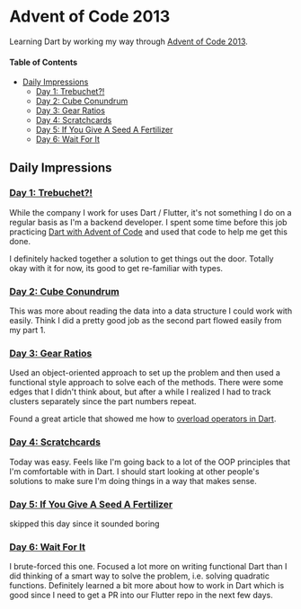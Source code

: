 # Advent of Code 2013

Learning Dart by working my way through [Advent of Code 2013](https://adventofcode.com/2013).

#### Table of Contents

<!-- TOC -->

- [Daily Impressions](#daily-impressions)
  - [Day 1: Trebuchet?!](#day-1-trebuchet)
  - [Day 2: Cube Conundrum](#day-2-cube-conundrum)
  - [Day 3: Gear Ratios](#day-3-gear-ratios)
  - [Day 4: Scratchcards](#day-4-scratchcards)
  - [Day 5: If You Give A Seed A Fertilizer](#day-5-if-you-give-a-seed-a-fertilizer)
  - [Day 6: Wait For It](#day-6-wait-for-it)

<!-- /TOC -->

## Daily Impressions

### [Day 1: Trebuchet?!](https://adventofcode.com/2013/day/1)

While the company I work for uses Dart / Flutter, it's not something I do on a regular basis as I'm a backend developer. I spent some time before this job practicing [Dart with Advent of Code](../2016/) and used that code to help me get this done.

I definitely hacked together a solution to get things out the door. Totally okay with it for now, its good to get re-familiar with types.

### [Day 2: Cube Conundrum](https://adventofcode.com/2023/day/2)

This was more about reading the data into a data structure I could work with easily. Think I did a pretty good job as the second part flowed easily from my part 1.

### [Day 3: Gear Ratios](https://adventofcode.com/2023/day/3)

Used an object-oriented approach to set up the problem and then used a functional style approach to solve each of the methods. There were some edges that I didn't think about, but after a while I realized I had to track clusters separately since the part numbers repeat.

Found a great article that showed me how to [overload operators in Dart](https://medium.com/pinch-nl/comparing-objects-in-dart-made-easy-with-equatable-d208e5eb9571).

### [Day 4: Scratchcards](https://adventofcode.com/2023/day/4)

Today was easy. Feels like I'm going back to a lot of the OOP principles that I'm comfortable with in Dart. I should start looking at other people's solutions to make sure I'm doing things in a way that makes sense.

### [Day 5: If You Give A Seed A Fertilizer](https://adventofcode.com/2023/day/5)

skipped this day since it sounded boring

### [Day 6: Wait For It](https://adventofcode.com/2023/day/6)

I brute-forced this one. Focused a lot more on writing functional Dart than I did thinking of a smart way to solve the problem, i.e. solving quadratic functions. Definitely learned a bit more about how to work in Dart which is good since I need to get a PR into our Flutter repo in the next few days.
